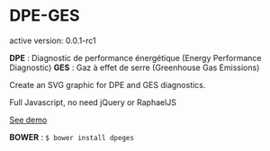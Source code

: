 DPE-GES
=======

active version: 0.0.1-rc1

**DPE** : Diagnostic de performance énergétique  (Energy Performance Diagnostic)
**GES** : Gaz à effet de serre  (Greenhouse Gas Emissions)
  
Create an SVG graphic for DPE and GES diagnostics.

Full Javascript, no need jQuery or RaphaelJS
  
[See demo](http://pascalz.github.io/dpeges/)

**BOWER** : `$ bower install dpeges`
